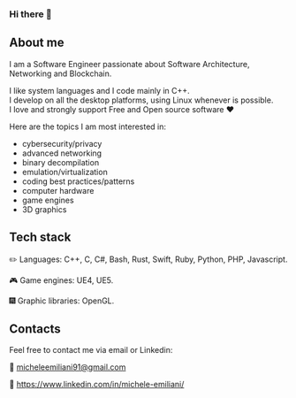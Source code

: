 ### Hi there 👋

## About me

I am a Software Engineer passionate about Software Architecture, Networking and Blockchain.

I like system languages and I code mainly in C++.<br>
I develop on all the desktop platforms, using Linux whenever is possible.<br>
I love and strongly support Free and Open source software ❤️

Here are the topics I am most interested in:
- cybersecurity/privacy
- advanced networking
- binary decompilation
- emulation/virtualization
- coding best practices/patterns
- computer hardware
- game engines
- 3D graphics

## Tech stack

✏️ Languages: C++, C, C#, Bash, Rust, Swift, Ruby, Python, PHP, Javascript.

🎮 Game engines: UE4, UE5.

🎆 Graphic libraries: OpenGL.

## Contacts

Feel free to contact me via email or Linkedin:

📧 micheleemiliani91@gmail.com

💼 https://www.linkedin.com/in/michele-emiliani/
